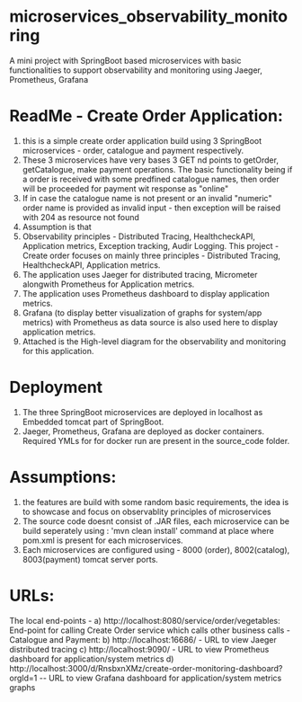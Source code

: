 # microservices_observability_monitoring
A mini project with SpringBoot based microservices with basic functionalities to support observability and monitoring using Jaeger, Prometheus, Grafana

 ReadMe - Create Order Application:
 ==================================

1. this is a simple create order application build using 3 SpringBoot microservices  - order, catalogue and payment respectively.
2. These 3 microservices have very bases 3 GET nd points to getOrder, getCatalogue, make payment operations. The basic functionality being if a order is received with some predfined 
    catalogue names, then order will be proceeded for payment wit response as "online" 
3. If in case the catalogue name is not present or an invalid "numeric" order name is provided as invalid input - then exception will be raised with 204 as resource not found
4. Assumption is that 
5. Observability principles - Distributed Tracing, HealthcheckAPI, Application metrics, Exception tracking, Audir Logging. This project - Create order focuses on mainly three 
   principles - Distributed Tracing, HealthcheckAPI, Application metrics.
6. The application uses Jaeger for distributed tracing, Micrometer alongwith Prometheus for Application metrics.
7. The application uses Prometheus dashboard to display application metrics.
8. Grafana (to display better visualization of graphs for system/app metrics) with Prometheus as data source is also used here to display application metrics.
9. Attached is the High-level diagram for the observability and monitoring for this application.
 
 
 Deployment
 =========
 
 1. The three SpringBoot microservices are deployed in localhost as Embedded tomcat part of SpringBoot.
 2. Jaeger, Prometheus, Grafana are deployed as docker containers. Required YMLs for for docker run are present in the source_code folder. 
 
 
 Assumptions:
 =============
 1. the features are build with some random basic requirements, the idea is to showcase and focus on observablity principles of microservices
 2. The source code doesnt consist of .JAR files, each microservice can be build seperately using : 'mvn clean install' command at place where pom.xml is present  for each  microservices. 
 3. Each microservices are configured using - 8000 (order), 8002(catalog), 8003(payment) tomcat server ports.
 
 
 
 
 URLs:
 ====
  The local end-points  - 
	a)  http://localhost:8080/service/order/vegetables: End-point for calling Create Order service which calls other business calls - Catalogue and Payment: 
        b) http://localhost:16686/ - URL to view Jaeger distributed tracing
	c) http://localhost:9090/ - URL to view Prometheus dashboard for application/system metrics
	d) http://localhost:3000/d/RnsbxnXMz/create-order-monitoring-dashboard?orgId=1 -- URL to view Grafana dashboard for application/system metrics graphs


